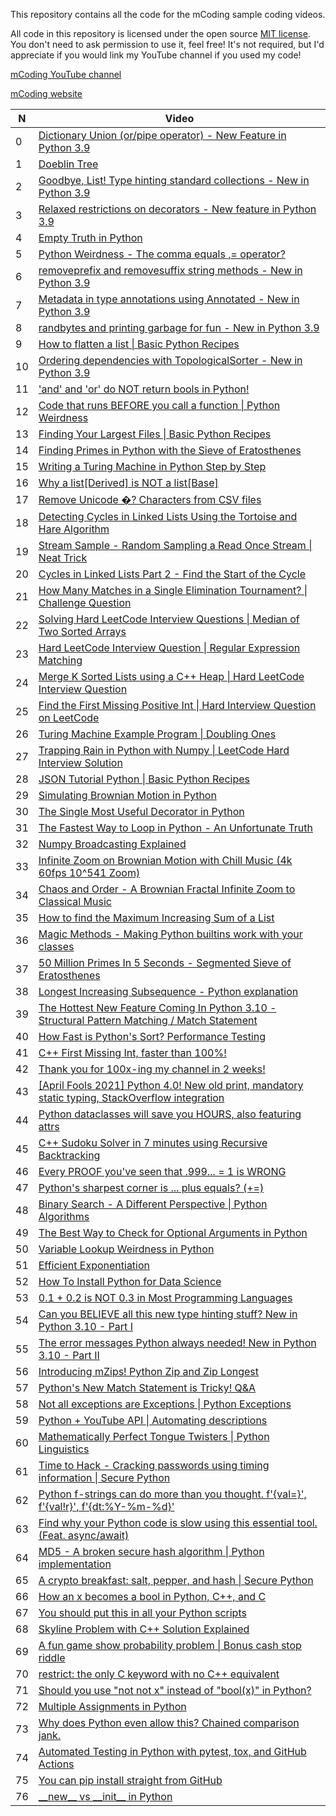 This repository contains all the code for the mCoding sample coding videos.

All code in this repository is licensed under the open source [MIT license](https://choosealicense.com/licenses/mit/).
You don't need to ask permission to use it, feel free!
It's not required, but I'd appreciate if you would link my YouTube channel if you used my code!

[mCoding YouTube channel](https://www.youtube.com/mCodingWithJamesMurphy)

[mCoding website](https://mcoding.io)


| N | Video | 
| --- | --- |
| 0 | [Dictionary Union \(or/pipe operator\) - New Feature in Python 3.9](https://youtu.be/pG2Y1PQisAM) |
| 1 | [Doeblin Tree](https://youtu.be/2gqoySrawps) |
| 2 | [Goodbye, List! Type hinting standard collections - New in Python 3.9](https://youtu.be/SMXsIX3PZ5w) |
| 3 | [Relaxed restrictions on decorators - New feature in Python 3.9](https://youtu.be/1UPTwMY5OvI) |
| 4 | [Empty Truth in Python](https://youtu.be/1u__PF6C1is) |
| 5 | [Python Weirdness - The comma equals ,= operator?](https://youtu.be/KeIMUw22SZ8) |
| 6 | [removeprefix and removesuffix string methods - New in Python 3.9](https://youtu.be/juQ6HX4taLo) |
| 7 | [Metadata in type annotations using Annotated - New in Python 3.9](https://youtu.be/5ynaSMp0E5I) |
| 8 | [randbytes and printing garbage for fun - New in Python 3.9](https://youtu.be/csXGhzPCEuw) |
| 9 | [How to flatten a list \| Basic Python Recipes](https://youtu.be/sj749JOcM2k) |
| 10 | [Ordering dependencies with TopologicalSorter - New in Python 3.9](https://youtu.be/_O9q3H6mocg) |
| 11 | ['and' and 'or' do NOT return bools in Python!](https://youtu.be/qeiYVLRFIFs) |
| 12 | [Code that runs BEFORE you call a function \| Python Weirdness](https://youtu.be/-Kg1OhRgYgM) |
| 13 | [Finding Your Largest Files \| Basic Python Recipes](https://youtu.be/j0CZeANDYPU) |
| 14 | [Finding Primes in Python with the Sieve of Eratosthenes](https://youtu.be/JA_YrFwE1hc) |
| 15 | [Writing a Turing Machine in Python Step by Step](https://youtu.be/oCkLiHYQ_t4) |
| 16 | [Why a list\[Derived\] is NOT a list\[Base\]](https://youtu.be/58UKN11DBck) |
| 17 | [Remove Unicode     �? Characters from CSV files](https://youtu.be/M3dEd08Y6CU) |
| 18 | [Detecting Cycles in Linked Lists Using the Tortoise and Hare Algorithm](https://youtu.be/7B-ZpOrMtfs) |
| 19 | [Stream Sample - Random Sampling a Read Once Stream \| Neat Trick](https://youtu.be/Ovi3jYkCUlM) |
| 20 | [Cycles in Linked Lists Part 2 - Find the Start of the Cycle](https://youtu.be/G4_-xIeatyY) |
| 21 | [How Many Matches in a Single Elimination Tournament? \| Challenge Question](https://youtu.be/A8xiZhrAtL4) |
| 22 | [Solving Hard LeetCode Interview Questions \| Median of Two Sorted Arrays](https://youtu.be/Hp-2H1angdw) |
| 23 | [Hard LeetCode Interview Question \| Regular Expression Matching](https://youtu.be/OreCsv-XmGw) |
| 24 | [Merge K Sorted Lists using a C++ Heap \| Hard LeetCode Interview Question](https://youtu.be/UQYEEXJDE58) |
| 25 | [Find the First Missing Positive Int \| Hard Interview Question on LeetCode](https://youtu.be/P9OSkJOVf6U) |
| 26 | [Turing Machine Example Program \| Doubling Ones](https://youtu.be/dtVRaY_dLbk) |
| 27 | [Trapping Rain in Python with Numpy \|  LeetCode Hard Interview Solution](https://youtu.be/Pno-aw0L-Fw) |
| 28 | [JSON Tutorial Python \| Basic Python Recipes](https://youtu.be/Q1uKHJXeB_Y) |
| 29 | [Simulating Brownian Motion in Python](https://youtu.be/hqSnruUe3tA) |
| 30 | [The Single Most Useful Decorator in Python](https://youtu.be/DnKxKFXB4NQ) |
| 31 | [The Fastest Way to Loop in Python - An Unfortunate Truth](https://youtu.be/Qgevy75co8c) |
| 32 | [Numpy Broadcasting Explained](https://youtu.be/oG1t3qlzq14) |
| 33 | [Infinite Zoom on Brownian Motion with Chill Music \(4k 60fps 10^541 Zoom\)](https://youtu.be/pJlmtdF0Ses) |
| 34 | [Chaos and Order - A Brownian Fractal Infinite Zoom to Classical Music](https://youtu.be/UT7AG2OoYZo) |
| 35 | [How to find the Maximum Increasing Sum of a List](https://youtu.be/oODCGOSxd8Y) |
| 36 | [Magic Methods - Making Python builtins work with your classes](https://youtu.be/Zl-Vb1OIhCk) |
| 37 | [50 Million Primes In 5 Seconds - Segmented Sieve of Eratosthenes](https://youtu.be/xwM8PGBYazM) |
| 38 | [Longest Increasing Subsequence - Python explanation](https://youtu.be/NIiYzjCNadI) |
| 39 | [The Hottest New Feature Coming In Python 3.10 - Structural Pattern Matching / Match Statement](https://youtu.be/-79HGfWmH_w) |
| 40 | [How Fast is Python's Sort? Performance Testing](https://youtu.be/ybh0GttfM8o) |
| 41 | [C++ First Missing Int, faster than 100%!](https://youtu.be/hnV0IhnEqH4) |
| 42 | [Thank you for 100x-ing my channel in 2 weeks!](https://youtu.be/YudbmflmnuA) |
| 43 | [\[April Fools 2021\] Python 4.0! New old print, mandatory static typing, StackOverflow integration](https://youtu.be/lC6JtoSN-KQ) |
| 44 | [Python dataclasses will save you HOURS, also featuring attrs](https://youtu.be/vBH6GRJ1REM) |
| 45 | [C++ Sudoku Solver in 7 minutes using Recursive Backtracking](https://youtu.be/VPVtlODPdPY) |
| 46 | [Every PROOF you've seen that .999... = 1 is WRONG](https://youtu.be/jMTD1Y3LHcE) |
| 47 | [Python's sharpest corner is ... plus equals? \(+=\)](https://youtu.be/cGveIvwwSq4) |
| 48 | [Binary Search - A Different Perspective \| Python Algorithms](https://youtu.be/tgVSkMA8joQ) |
| 49 | [The Best Way to Check for Optional Arguments in Python](https://youtu.be/2iw8VKsS6-Y) |
| 50 | [Variable Lookup Weirdness in Python](https://youtu.be/9v8eu4MOet8) |
| 51 | [Efficient Exponentiation](https://youtu.be/BfNlzdFa_a4) |
| 52 | [How To Install Python for Data Science](https://youtu.be/E4S0SRjRrmI) |
| 53 | [0.1 + 0.2 is NOT 0.3 in Most Programming Languages](https://youtu.be/Js99ciGwho0) |
| 54 | [Can you BELIEVE all this new type hinting stuff? New in Python 3.10 - Part I](https://youtu.be/mvJuxowIwIc) |
| 55 | [The error messages Python always needed! New in Python 3.10 - Part II](https://youtu.be/S9C1C6WXq7A) |
| 56 | [Introducing mZips! Python Zip and Zip Longest](https://youtu.be/HtvOsPY17qc) |
| 57 | [Python's New Match Statement is Tricky! Q&A](https://youtu.be/-gf4z3g71Mg) |
| 58 | [Not all exceptions are Exceptions \| Python Exceptions](https://youtu.be/zrVfY9SuO64) |
| 59 | [Python + YouTube API \| Automating descriptions](https://youtu.be/0F9sdRtbwkE) |
| 60 | [Mathematically Perfect Tongue Twisters \| Python Linguistics](https://youtu.be/VEfPpiBHNY0) |
| 61 | [Time to Hack - Cracking passwords using timing information \| Secure Python](https://youtu.be/XThL0LP3RjY) |
| 62 | [Python f-strings can do more than you thought. f'{val=}', f'{val!r}', f'{dt:%Y-%m-%d}'](https://youtu.be/BxUxX1Ku1EQ) |
| 63 | [Find why your Python code is slow using this essential tool. \(Feat. async/await\)](https://youtu.be/m_a0fN48Alw) |
| 64 | [MD5 - A broken secure hash algorithm \| Python implementation](https://youtu.be/HWpaz5XsECc) |
| 65 | [A crypto breakfast: salt, pepper, and hash \| Secure Python](https://youtu.be/FvstbO787Qo) |
| 66 | [How an x becomes a bool in Python, C++, and C](https://youtu.be/fpN2ieYxXO0) |
| 67 | [You should put this in all your Python scripts](https://youtu.be/g_wlZ9IhbTs) |
| 68 | [Skyline Problem with C++ Solution Explained](https://youtu.be/XhzHXj7wrwo) |
| 69 | [A fun game show probability problem \| Bonus cash stop riddle](https://youtu.be/WWAoh3XfWzA) |
| 70 | [restrict: the only C keyword with no C++ equivalent](https://youtu.be/TBGu3NNpF1Q) |
| 71 | [Should you use "not not x" instead of "bool(x)" in Python?](https://youtu.be/9gEX7jesV34) |
| 72 | [Multiple Assignments in Python](https://youtu.be/ZjoZKXel618) |
| 73 | [Why does Python even allow this? Chained comparison jank.](https://youtu.be/M3GAJ1AIIlA) |
| 74 | [Automated Testing in Python with pytest, tox, and GitHub Actions](https://youtu.be/DhUpxWjOhME) |
| 75 | [You can pip install straight from GitHub](https://youtu.be/r-wwMk5faXo) |
| 76 | [\_\_new\_\_ vs \_\_init\_\_ in Python](https://youtu.be/-zsV0_QrfTw) |